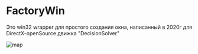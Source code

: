 # FactoryWin
Это win32 wrapper для простого создания окна, написанный в 2020г для DirectX-openSource движка "DecisionSolver"

![map](https://user-images.githubusercontent.com/77199764/136836533-7ff6a41e-4655-4fca-9b9b-a4712e758388.png)
